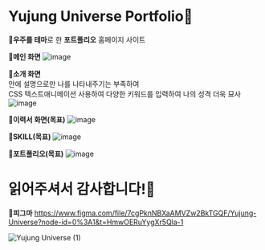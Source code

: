 # Yujung Universe Portfolio💜

💜<b>우주를 테마</b>로 한 <b>포트폴리오</b> 홈페이지 사이트


💜<b>메인 화면</b>
![image](https://user-images.githubusercontent.com/120998460/218963018-f4098f23-a17f-4266-9bc0-7462fc781759.png)

💜<b>소개 화면</b><br>
안에 설명으로만 나를 나타내주기는 부족하여 <br>CSS 텍스트애니메이션 사용하여 다양한 키워드를 입력하여 나의 성격 더욱 묘사
![image](https://user-images.githubusercontent.com/120998460/218963125-750d70d1-6a7f-4d33-a62d-0f94c58290d4.png)

💜<b>이력서 화면(목표)</b>
![image](https://user-images.githubusercontent.com/120998460/218963446-9077770c-9de6-47e5-a3ec-f2683d72d1e5.png)

💜<b>SKILL(목표)</b>
![image](https://user-images.githubusercontent.com/120998460/218963532-1c2df34c-c3e9-45b9-a888-04b9aad2ffe5.png)

💜<b>포트폴리오(목표)</b>
![image](https://user-images.githubusercontent.com/120998460/218963601-f7f3d193-754a-41cc-af36-4dd2c4113a67.png)


# 읽어주셔서 감사합니다!💜

💜<b>피그마</b>
https://www.figma.com/file/7cgPknNBXaAMVZw2BkTGQF/Yujung-Universe?node-id=0%3A1&t=HmwOERuYygXr5Qla-1


![Yujung Universe (1)](https://user-images.githubusercontent.com/120998460/219307563-6f4f554d-1188-4d73-bf36-ec1bdee0934b.png)
